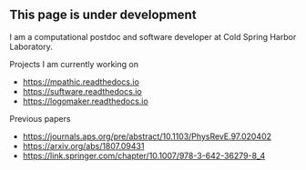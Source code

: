 ## This page is under development

I am a computational postdoc and software developer at Cold Spring Harbor Laboratory.

Projects I am currently working on

- https://mpathic.readthedocs.io
- https://suftware.readthedocs.io
- https://logomaker.readthedocs.io

Previous papers

- https://journals.aps.org/pre/abstract/10.1103/PhysRevE.97.020402
- https://arxiv.org/abs/1807.09431
- https://link.springer.com/chapter/10.1007/978-3-642-36279-8_4
